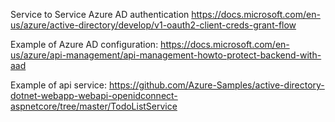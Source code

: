 Service to Service Azure AD authentication
https://docs.microsoft.com/en-us/azure/active-directory/develop/v1-oauth2-client-creds-grant-flow

Example of Azure AD configuration:
https://docs.microsoft.com/en-us/azure/api-management/api-management-howto-protect-backend-with-aad

Example of api service:
https://github.com/Azure-Samples/active-directory-dotnet-webapp-webapi-openidconnect-aspnetcore/tree/master/TodoListService
